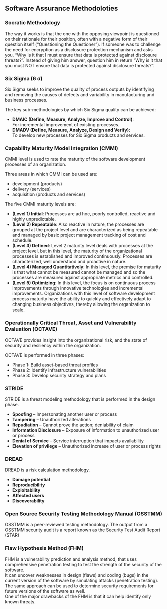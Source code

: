 ## Software Assurance Methodoloties

### Socratic Methodology
The way it works is that the one with the opposing viewpoint is questioned on their rationale for their position, often with a negative form of their question itself (“Questioning the Questioner”).
If someone was to challenge the need for encryption as a disclosure protection mechanism and asks you, “Why is it that I must ensure that data is protected against disclosure threats?”. Instead of giving him answer, question him in return “Why is it that you must NOT ensure that data is protected against disclosure threats?”.

### Six Sigma (6 σ)
Six Sigma seeks to improve the quality of process outputs by identifying and removing the causes of defects and variability in manufacturing and business processes.

The key sub-methodologies by which Six Sigma quality can be achieved:
- **DMAIC (Define, Measure, Analyze, Improve and Control)**:  
  For incremental improvement of existing processes.
- **DMADV (Define, Measure, Analyze, Design and Verify):**  
  To develop new processes for Six Sigma products and services.

### Capability Maturity Model Integration (CMMI)
CMMI level is used to rate the maturity of the software development processes of an organization.

Three areas in which CMMI can be used are:
- development (products)
- delivery (services)
- acquisition (products and services)

The five CMMI maturity levels are:  
- **(Level 1) Initial**: Processes are ad hoc, poorly controlled, reactive and highly unpredictable.
- **(Level 2) Repeatable**: Also reactive in nature, the processes are grouped at the project level and are characterized as being repeatable and managed by basic project management tracking of cost and schedule.
- **(Level 3) Defined**: Level 2 maturity level deals with processes at the project level, but in this level, the maturity of the organizational processes is established and improved continuously. Processes are characterized, well understood and proactive in nature.
- **(Level 4) Managed Quantitatively**: In this level, the premise for maturity is that what cannot be measured cannot be managed and so the processes are measured against appropriate metrics and controlled.
- **(Level 5) Optimizing**: In this level, the focus is on continuous process improvements through innovative technologies and incremental improvements. Organizations with this level of software development process maturity have the ability to quickly and effectively adapt to changing business objectives, thereby allowing the organization to scale.

### Operationally Critical Threat, Asset and Vulnerability Evaluation (OCTAVE)
OCTAVE provides insight into the organizational risk, and the state of security and resiliency within the organization. 

OCTAVE is performed in three phases:  
- Phase 1: Build asset-based threat profiles
- Phase 2: Identify infrastructure vulnerabilities
- Phase 3: Develop security strategy and plans

### STRIDE
STRIDE is a threat modeling methodology that is performed in the design phase.
- **Spoofing** – Impersonating another user or process  
- **Tampering** – Unauthorized alterations
- **Repudiation** – Cannot prove the action; deniability of claim
- **Information Disclosure** – Exposure of information to unauthorized user or process
- **Denial of Service** – Service interruption that impacts availability
- **Elevation of privilege** – Unauthorized increase of user or process rights

### DREAD
DREAD is a risk calculation methodology.
- **Damage potential**
- **Reproducibility**
- **Exploitability**
- **Affected users**
- **Discoverability**

### Open Source Security Testing Methodology Manual (OSSTMM)
OSSTMM is a peer-reviewed testing methodology. The output from a OSSTMM security audit is a report known as the Security Test Audit Report (STAR)

### Flaw Hypothesis Method (FHM)
FHM is a vulnerability prediction and analysis method, that uses comprehensive penetration testing to test the strength of the security of the software.  
It can uncover weaknesses in design (flaws) and coding (bugs) in the current version of the software by simulating attacks (penetration testing). The same approach can be used to determine security requirements for future versions of the software as well.  
One of the major drawbacks of the FHM is that it can help identify only known threats.


<!--stackedit_data:
eyJoaXN0b3J5IjpbMTc1MjQ0NjM1NywtMTk0MjE4NDAyMiw5Nz
M4NDE1MTksMjAzMDI4MDU2MCwtMTg4ODUwNDM2NCw2NzUzMTQ0
ODUsLTIxMzc3NDM4MTcsLTE2ODA2MDYzNjAsNjMwNzI2Mzg0LD
g1NDQ4NTQxNiwxNjczNjU0ODI3LC02OTg1NjYwMjldfQ==
-->